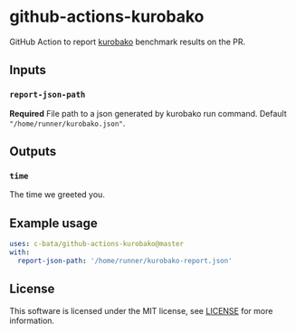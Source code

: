 # github-actions-kurobako

GitHub Action to report [kurobako](https://github.com/sile/kurobako) benchmark results on the PR.

## Inputs

### `report-json-path`

**Required** File path to a json generated by kurobako run command. Default `"/home/runner/kurobako.json"`.

## Outputs

### `time`

The time we greeted you.

## Example usage

```yaml
uses: c-bata/github-actions-kurobako@master
with:
  report-json-path: '/home/runner/kurobako-report.json'
```

## License

This software is licensed under the MIT license, see [LICENSE](./LICENSE) for more information.

